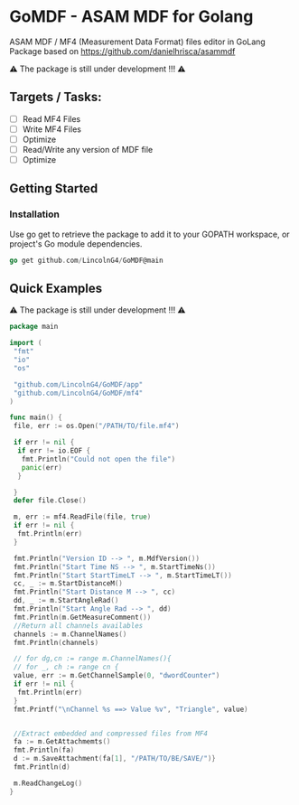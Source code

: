 # GoMDF - ASAM MDF for Golang
ASAM MDF / MF4 (Measurement Data Format) files editor in GoLang
Package based on <https://github.com/danielhrisca/asammdf>

⚠️ The package is still under development  !!! ⚠️

## **Targets / Tasks**:
- [ ] Read MF4 Files
- [ ] Write MF4 Files
- [ ] Optimize  
- [ ] Read/Write any version of MDF file  
- [ ] Optimize  

## Getting Started

### Installation  

Use go get to retrieve the package to add it to your GOPATH workspace, or project's Go module dependencies.

```go
go get github.com/LincolnG4/GoMDF@main
```

## Quick Examples

⚠️ The package is still under development !!! ⚠️

```go
package main

import (
 "fmt"
 "io"
 "os"

 "github.com/LincolnG4/GoMDF/app"
 "github.com/LincolnG4/GoMDF/mf4"
)

func main() {
 file, err := os.Open("/PATH/TO/file.mf4")

 if err != nil {
  if err != io.EOF {
   fmt.Println("Could not open the file")
   panic(err)
  }

 }
 defer file.Close()

 m, err := mf4.ReadFile(file, true)
 if err != nil {
  fmt.Println(err)
 }

 fmt.Println("Version ID --> ", m.MdfVersion())
 fmt.Println("Start Time NS --> ", m.StartTimeNs())
 fmt.Println("Start StartTimeLT --> ", m.StartTimeLT())
 cc, _ := m.StartDistanceM()
 fmt.Println("Start Distance M --> ", cc)
 dd, _ := m.StartAngleRad()
 fmt.Println("Start Angle Rad --> ", dd)
 fmt.Println(m.GetMeasureComment())
 //Return all channels availables
 channels := m.ChannelNames()
 fmt.Println(channels)

 // for dg,cn := range m.ChannelNames(){
 // for _, ch := range cn {
 value, err := m.GetChannelSample(0, "dwordCounter")
 if err != nil {
  fmt.Println(err)
 }
 fmt.Printf("\nChannel %s ==> Value %v", "Triangle", value)


 //Extract embedded and compressed files from MF4
 fa := m.GetAttachmemts()
 fmt.Println(fa)
 d := m.SaveAttachment(fa[1], "/PATH/TO/BE/SAVE/")}
 fmt.Println(d)

 m.ReadChangeLog()
}

```